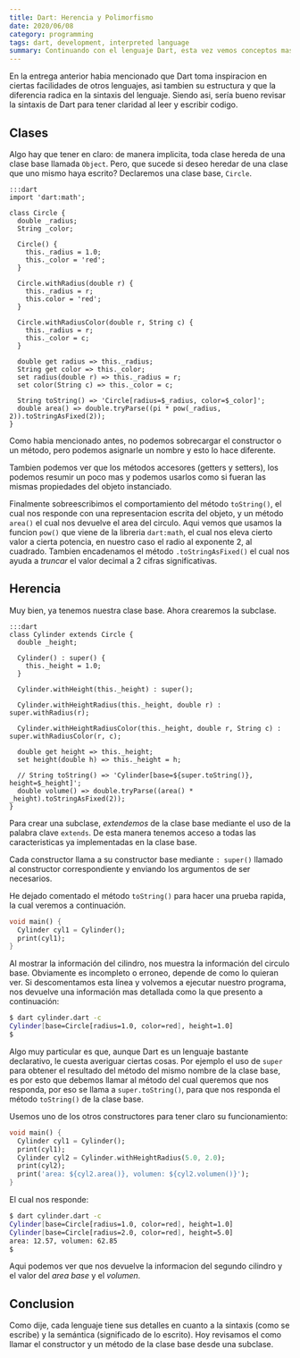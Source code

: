 ```yaml
---
title: Dart: Herencia y Polimorfismo
date: 2020/06/08
category: programming
tags: dart, development, interpreted language
summary: Continuando con el lenguaje Dart, esta vez vemos conceptos mas profundos del paradigma de Programacion Orientada a objetos.
---
```

En la entrega anterior habia mencionado que Dart toma inspiracion en ciertas facilidades de otros lenguajes, asi tambien su estructura y que la diferencia radica en la sintaxis del lenguaje. Siendo asi, sería bueno revisar la sintaxis de Dart para tener claridad al leer y escribir codigo.

## Clases

Algo hay que tener en claro: de manera implicita, toda clase hereda de una clase base llamada ```Object```. Pero, que sucede si deseo heredar de una clase que uno mismo haya escrito? Declaremos una clase base, ```Circle```.

    :::dart
    import 'dart:math';

    class Circle {
      double _radius;
      String _color;

      Circle() {
        this._radius = 1.0;
        this._color = 'red';
      }

      Circle.withRadius(double r) {
        this._radius = r;
        this.color = 'red';
      }

      Circle.withRadiusColor(double r, String c) {
        this._radius = r;
        this._color = c;
      }

      double get radius => this._radius;
      String get color => this._color;
      set radius(double r) => this._radius = r;
      set color(String c) => this._color = c;

      String toString() => 'Circle[radius=$_radius, color=$_color]';
      double area() => double.tryParse((pi * pow(_radius, 2)).toStringAsFixed(2));
    }

Como habia mencionado antes, no podemos sobrecargar el constructor o un método, pero podemos asignarle un nombre y esto lo hace diferente.

Tambien podemos ver que los métodos accesores (getters y setters), los podemos resumir un poco mas y podemos usarlos como si fueran las mismas propiedades del objeto instanciado.

Finalmente sobreescribimos el comportamiento del método ```toString()```, el cual nos responde con una representacion escrita del objeto, y un método ```area()``` el cual nos devuelve el area del circulo. Aqui vemos que usamos la funcion ```pow()``` que viene de la libreria ```dart:math```, el cual nos eleva cierto valor a cierta potencia, en nuestro caso el radio al exponente 2, al cuadrado. Tambien encadenamos el método ```.toStringAsFixed()``` el cual nos ayuda a _truncar_ el valor decimal a 2 cifras significativas.

## Herencia

Muy bien, ya tenemos nuestra clase base. Ahora crearemos la subclase.

    :::dart
    class Cylinder extends Circle {
      double _height;

      Cylinder() : super() {
        this._height = 1.0;
      }

      Cylinder.withHeight(this._height) : super();
      
      Cylinder.withHeightRadius(this._height, double r) : super.withRadius(r);

      Cylinder.withHeightRadiusColor(this._height, double r, String c) : super.withRadiusColor(r, c);

      double get height => this._height;
      set height(double h) => this._height = h;

      // String toString() => 'Cylinder[base=${super.toString()}, height=$_height]';
      double volume() => double.tryParse((area() * _height).toStringAsFixed(2));
    }

Para crear una subclase, _extendemos_ de la clase base mediante el uso de la palabra clave ```extends```. De esta manera tenemos acceso a todas las caracteristicas ya implementadas en la clase base.

Cada constructor llama a su constructor base mediante ```: super()``` llamado al constructor correspondiente y enviando los argumentos de ser necesarios.

He dejado comentado el método ```toString()``` para hacer una prueba rapida, la cual veremos a continuación.

```dart
void main() {
  Cylinder cyl1 = Cylinder();
  print(cyl1);
}
```

Al mostrar la información del cilindro, nos muestra la información del circulo base. Obviamente es incompleto o erroneo, depende de como lo quieran ver. Si descomentamos esta línea y volvemos a ejecutar nuestro programa, nos devuelve una información mas detallada como la que presento a continuación:

```bash
$ dart cylinder.dart -c
Cylinder[base=Circle[radius=1.0, color=red], height=1.0]
$
```

Algo muy particular es que, aunque Dart es un lenguaje bastante declarativo, le cuesta averiguar ciertas cosas. Por ejemplo el uso de ```super``` para obtener el resultado del método del mismo nombre de la clase base, es por esto que debemos llamar al método del cual queremos que nos responda, por eso se llama a ```super.toString()```, para que nos responda el método ```toString()``` de la clase base.

Usemos uno de los otros constructores para tener claro su funcionamiento:

```dart
void main() {
  Cylinder cyl1 = Cylinder();
  print(cyl1);
  Cylinder cyl2 = Cylinder.withHeightRadius(5.0, 2.0);
  print(cyl2);
  print('area: ${cyl2.area()}, volumen: ${cyl2.volumen()}');
}
```

El cual nos responde:

```bash
$ dart cylinder.dart -c
Cylinder[base=Circle[radius=1.0, color=red], height=1.0]
Cylinder[base=Circle[radius=2.0, color=red], height=5.0]
area: 12.57, volumen: 62.85
$
```

Aqui podemos ver que nos devuelve la informacion del segundo cilindro y el valor del _area base_ y el _volumen_.

## Conclusion

Como dije, cada lenguaje tiene sus detalles en cuanto a la sintaxis (como se escribe) y la semántica (significado de lo escrito). Hoy revisamos el como llamar el constructor y un método de la clase base desde una subclase.
